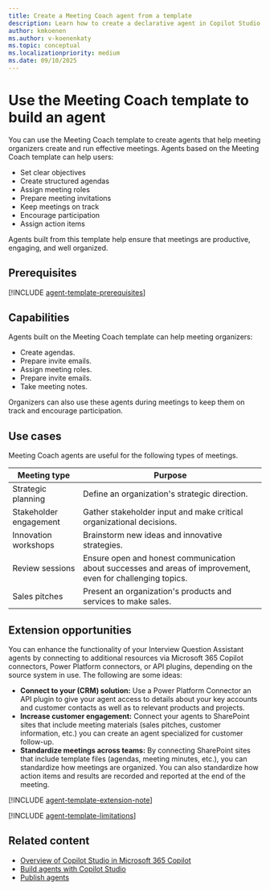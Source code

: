 ```yaml
---
title: Create a Meeting Coach agent from a template
description: Learn how to create a declarative agent in Copilot Studio with the Meeting Coach template.
author: kmkoenen
ms.author: v-koenenkaty
ms.topic: conceptual
ms.localizationpriority: medium
ms.date: 09/10/2025
---
```


# Use the Meeting Coach template to build an agent

You can use the Meeting Coach template to create agents that help meeting organizers create and run effective meetings. Agents based on the Meeting Coach template can help users:

- Set clear objectives
- Create structured agendas
- Assign meeting roles
- Prepare meeting invitations
- Keep meetings on track
- Encourage participation
- Assign action items

 Agents built from this template help ensure that meetings are productive, engaging, and well organized.

## Prerequisites

[!INCLUDE [agent-template-prerequisites](includes/agent-template-prerequisites.md)]

## Capabilities

Agents built on the Meeting Coach template can help meeting organizers:

- Create agendas.
- Prepare invite emails.
- Assign meeting roles.
- Prepare invite emails.
- Take meeting notes.

Organizers can also use these agents during meetings to keep them on track and encourage participation.

## Use cases

Meeting Coach agents are useful for the following types of meetings.

| **Meeting type** | **Purpose** |
| ----------   | ----------  |
| Strategic planning   | Define an organization's strategic direction.  |
| Stakeholder engagement   | Gather stakeholder input and make critical organizational decisions.  |
| Innovation workshops   | Brainstorm new ideas and innovative strategies.  |
| Review sessions   | Ensure open and honest communication about successes and areas of improvement, even for challenging topics.  |
| Sales pitches   | Present an organization's products and services to make sales. |

## Extension opportunities

You can enhance the functionality of your Interview Question Assistant agents by connecting to additional resources via Microsoft 365 Copilot connectors, Power Platform connectors, or API plugins, depending on the source system in use. The following are some ideas:

- **Connect to your (CRM) solution:** Use a Power Platform Connector an API plugin to give your agent access to details about your key accounts and customer contacts as well as to relevant products and projects.
- **Increase customer engagement:** Connect your agents to SharePoint sites that include meeting materials (sales pitches, customer information, etc.) you can create an agent specialized for customer follow-up.
- **Standardize meetings across teams:** By connecting SharePoint sites that include template files (agendas, meeting minutes, etc.), you can standardize how meetings are organized. You can also standardize how action items and results are recorded and reported at the end of the meeting.

 <!-- Note about IT involvement -->
[!INCLUDE [agent-template-extension-note](includes/agent-template-extension-note.md)]

<!-- Limitations -->
[!INCLUDE [agent-template-limitations](includes/agent-template-limitations.md)]

## Related content

- [Overview of Copilot Studio in Microsoft 365 Copilot](copilot-studio-lite-experience.md)
- [Build agents with Copilot Studio](copilot-studio-lite-build.md)
- [Publish agents](copilot-studio-lite-publish.md)